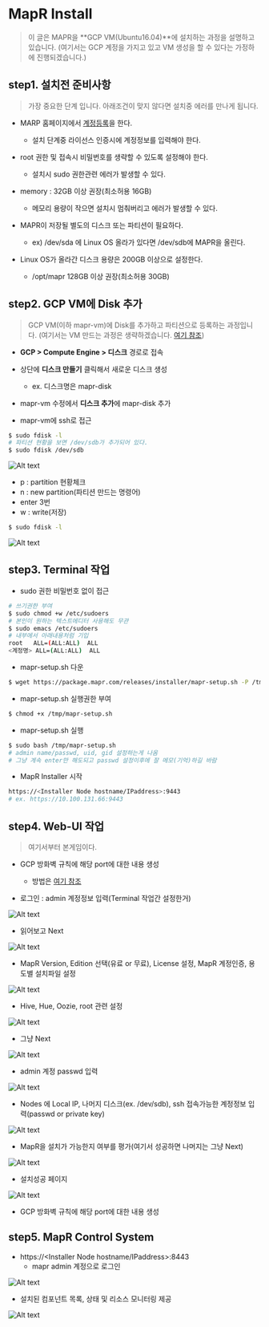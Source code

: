 # MapR Install


> 이 글은 MAPR을 **GCP VM(Ubuntu16.04)**에 설치하는 과정을 설명하고 있습니다.
> (여기서는 GCP 계정을 가지고 있고 VM 생성을 할 수 있다는 가정하에 진행되겠습니다.)


## step1. 설치전 준비사항

> 가장 중요한 단계 입니다. 아래조건이 맞지 않다면 설치중 에러를 만나게 됩니다.

- MARP 홈페이지에서 [계정등록](https://mapr.com/user/register/)을 한다.
	- 설치 단계중 라이선스 인증시에 계정정보를 입력해야 한다.

- root 권한 및 접속시 비밀번호를 생략할 수 있도록 설정해야 한다.
	-  설치시 sudo 권한관련 에러가 발생할 수 있다.

- memory : 32GB 이상 권장(최소허용 16GB)
	- 메모리 용량이 작으면 설치시 멈춰버리고 에러가 발생할 수 있다.

- MAPR이 저장될 별도의 디스크 또는 파티션이 필요하다.
	- ex) /dev/sda 에 Linux OS 올라가 있다면 /dev/sdb에 MAPR을 올린다.

- Linux OS가 올라간 디스크 용량은 200GB 이상으로 설정한다.
	- /opt/mapr 128GB 이상 권장(최소허용 30GB)


## step2. GCP VM에 Disk 추가

> GCP VM(이하 mapr-vm)에 Disk를 추가하고 파티션으로 등록하는 과정입니다. 
> (여기서는 VM 만드는 과정은 생략하겠습니다. [여기 참조](https://cloud.google.com/compute/docs/quickstart-linux?hl=ko))

- **GCP > Compute Engine > 디스크** 경로로 접속

- 상단에 **디스크 만들기** 클릭해서 새로운 디스크 생성
	- ex. 디스크명은 mapr-disk

- mapr-vm 수정에서 **디스크 추가**에 mapr-disk 추가

- mapr-vm에 ssh로 접근

```bash
$ sudo fdisk -l 
# 파티션 현황을 보면 /dev/sdb가 추가되어 있다.
$ sudo fdisk /dev/sdb
```

![Alt text](./1541134861504.png)

- p : partition 현황체크
- n : new partition(파티션 만드는 명령어)
- enter 3번
- w : write(저장)

```bash
$ sudo fdisk -l
```

![Alt text](./img/1541135262428.png)


## step3. Terminal 작업

- sudo 권한 비밀번호 없이 접근

```bash
# 쓰기권한 부여
$ sudo chmod +w /etc/sudoers
# 본인이 원하는 텍스트에디터 사용해도 무관
$ sudo emacs /etc/sudoers
# 내부에서 아래내용처럼 기입
root   ALL=(ALL:ALL)  ALL
<계정명> ALL=(ALL:ALL)  ALL
```

- mapr-setup.sh 다운

```bash
$ wget https://package.mapr.com/releases/installer/mapr-setup.sh -P /tmp
```

- mapr-setup.sh 실행권한 부여

```bash
$ chmod +x /tmp/mapr-setup.sh
```

- mapr-setup.sh 실행

```bash
$ sudo bash /tmp/mapr-setup.sh
# admin name/passwd, uid, gid 설정하는게 나옴
# 그냥 계속 enter만 해도되고 passwd 설정이후에 잘 메모(기억)하길 바람
```

- MapR Installer 시작

```bash
https://<Installer Node hostname/IPaddress>:9443
# ex. https://10.100.131.66:9443
```


## step4. Web-UI 작업

> 여기서부터 본게임이다. 

- GCP 방화벽 규칙에 해당 port에 대한 내용 생성
	-	방법은 [여기 참조](http://gusrb.tistory.com/50)


- 로그인 : admin 계정정보 입력(Terminal 작업간 설정한거)

![Alt text](./img/1541140078862.png)

- 읽어보고 Next

![Alt text](./img/1541140398404.png)

- MapR Version, Edition 선택(유료 or 무료), License 설정, MapR 계정인증, 용도별 설치파일 설정

![Alt text](./img/1541140174444.png)

- Hive, Hue, Oozie, root 관련 설정

![Alt text](./img/1541140431045.png)

- 그냥 Next

![Alt text](./img/1541140504782.png)

- admin 계정 passwd 입력

![Alt text](./img/1541140608827.png)

- Nodes 에 Local IP,  나머지 디스크(ex. /dev/sdb), ssh 접속가능한 계정정보 입력(passwd or private key)

![Alt text](./img/1541140683641.png)

- MapR을 설치가 가능한지 여부를 평가(여기서 성공하면 나머지는 그냥 Next)

![Alt text](./img/1541142046555.png)

- 설치성공 페이지

![Alt text](./img/1541142150018.png)

- GCP 방화벽 규칙에 해당 port에 대한 내용 생성


## step5. MapR Control System

- https://<Installer Node hostname/IPaddress>:8443
	- mapr admin 계정으로 로그인

![Alt text](./img/1541142763690.png)

- 설치된 컴포넌트 목록, 상태 및 리소스 모니터링 제공

![Alt text](./img/1541142823375.png)
